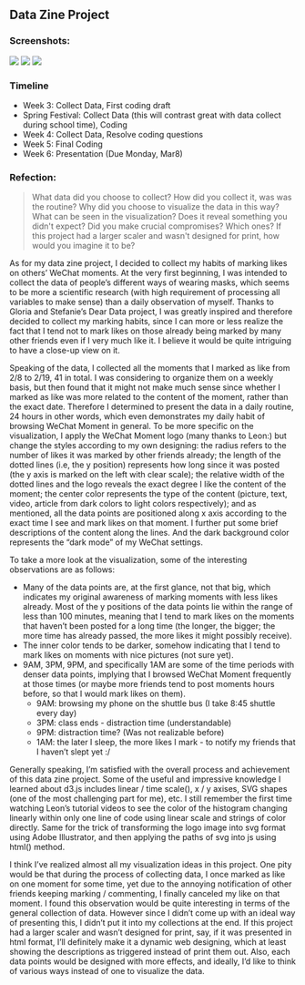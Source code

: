 ## Data Zine Project

### Screenshots:
![](screenshots/cover.png)
![](screenshots/middlespread.png)
![](screenshots/back.png)  

### Timeline
- Week 3: Collect Data, First coding draft
- Spring Festival: Collect Data (this will contrast great with data collect during school time), Coding
- Week 4: Collect Data, Resolve coding questions
- Week 5: Final Coding
- Week 6: Presentation (Due Monday, Mar8)  

### Refection:
>What data did you choose to collect?
>How did you collect it, was was the routine?
>Why did you choose to visualize the data in this way?
>What can be seen in the visualization? Does it reveal something you didn't expect?
>Did you make crucial compromises? Which ones?
>If this project had a larger scaler and wasn't designed for print, how would you imagine it to be?  

As for my data zine project, I decided to collect my habits of marking likes on others’ WeChat moments. At the very first beginning, I was intended to collect the data of people’s different ways of wearing masks, which seems to be more a scientific research (with high requirement of processing all variables to make sense) than a daily observation of myself. Thanks to Gloria and Stefanie’s Dear Data project, I was greatly inspired and therefore decided to collect my marking habits, since I can more or less realize the fact that I tend not to mark likes on those already being marked by many other friends even if I very much like it. I believe it would be quite intriguing to have a close-up view on it.  

Speaking of the data, I collected all the moments that I marked as like from 2/8 to 2/19, 41 in total. I was considering to organize them on a weekly basis, but then found that it might not make much sense since whether I marked as like was more related to the content of the moment, rather than the exact date. Therefore I determined to present the data in a daily routine, 24 hours in other words, which even demonstrates my daily habit of browsing WeChat Moment in general. To be more specific on the visualization, I apply the WeChat Moment logo (many thanks to Leon:) but change the styles according to my own designing: the radius refers to the number of likes it was marked by other friends already; the length of the dotted lines (i.e, the y position) represents how long since it was posted (the y axis is marked on the left with clear scale); the relative width of the dotted lines and the logo reveals the exact degree I like the content of the moment; the center color represents the type of the content (picture, text, video, article from dark colors to light colors respectively); and as mentioned, all the data points are positioned along x axis according to the exact time I see and mark likes on that moment. I further put some brief descriptions of the content along the lines. And the dark background color represents the “dark mode” of my WeChat settings.  

To take a more look at the visualization, some of the interesting observations are as follows:
- Many of the data points are, at the first glance, not that big, which indicates my original awareness of marking moments with less likes already.
Most of the y positions of the data points lie within the range of less than 100 minutes, meaning that I tend to mark likes on the moments that haven’t been posted for a long time (the longer, the bigger; the more time has already passed, the more likes it might possibly receive).
- The inner color tends to be darker, somehow indicating that I tend to mark likes on moments with nice pictures (not sure yet).
- 9AM, 3PM, 9PM, and specifically 1AM are some of the time periods with denser data points, implying that I browsed WeChat Moment frequently at those times (or maybe more friends tend to post moments hours before, so that I would mark likes on them).
  - 9AM: browsing my phone on the shuttle bus (I take 8:45 shuttle every day)
  - 3PM: class ends - distraction time (understandable)
  - 9PM: distraction time? (Was not realizable before)
  - 1AM: the later I sleep, the more likes I mark - to notify my friends that I haven’t slept yet :/  

Generally speaking, I’m satisfied with the overall process and achievement of this data zine project. Some of the useful and impressive knowledge I learned about d3.js includes linear / time scale(), x / y axises, SVG shapes (one of the most challenging part for me), etc. I still remember the first time watching Leon’s tutorial videos to see the color of the histogram changing linearly within only one line of code using linear scale and strings of color directly. Same for the trick of transforming the logo image into svg format using Adobe Illustrator, and then applying the paths of svg into js using html() method.   

I think I’ve realized almost all my visualization ideas in this project. One pity would be that during the process of collecting data, I once marked as like on one moment for some time, yet due to the annoying notification of other friends keeping marking / commenting, I finally canceled my like on that moment. I found this observation would be quite interesting in terms of the general collection of data. However since I didn’t come up with an ideal way of presenting this, I didn’t put it into my collections at the end. If this project had a larger scaler and wasn’t designed for print, say, if it was presented in html format, I’ll definitely make it a dynamic web designing, which at least showing the descriptions as triggered instead of print them out. Also, each data points would be designed with more effects, and ideally, I’d like to think of various ways instead of one to visualize the data.

